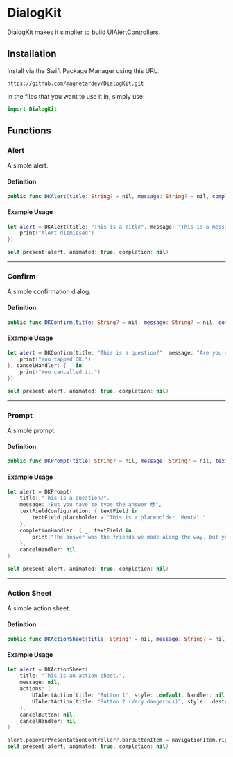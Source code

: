 # DialogKit

DialogKit makes it simplier to build UIAlertControllers.

## Installation
Install via the Swift Package Manager using this URL:
```
https://github.com/magnetardev/DialogKit.git
```

In the files that you want to use it in, simply use:
```swift
import DialogKit
```
## Functions

### Alert
A simple alert.

#### Definition

```swift
public func DKAlert(title: String? = nil, message: String? = nil, completionHandler: ((UIAlertAction) -> Void)? = nil) -> UIAlertController
```

#### Example Usage
```swift
let alert = DKAlert(title: "This is a Title", message: "This is a message", completionHandler: { _ in
    print("Alert dismissed")
})

self.present(alert, animated: true, completion: nil)
```
---

### Confirm
A simple confirmation dialog.

#### Definition

```swift
public func DKConfirm(title: String? = nil, message: String? = nil, completionHandler: ((UIAlertAction) -> Void)? = nil, cancelHandler: ((UIAlertAction) -> Void)? = nil) -> UIAlertController
```

#### Example Usage
```swift
let alert = DKConfirm(title: "This is a question?", message: "Are you sure?", completionHandler: { _ in
    print("You tapped OK.")
}, cancelHandler: { _ in
    print("You cancelled it.")
})

self.present(alert, animated: true, completion: nil)
```

---
### Prompt
A simple prompt.

#### Definition

```swift
public func DKPrompt(title: String? = nil, message: String? = nil, textFieldConfiguration: ((UITextField) -> Void)? = nil, completionHandler: ((UIAlertAction, UITextField) -> Void)? = nil, cancelHandler: ((UIAlertAction) -> Void)? = nil) -> UIAlertController
```

#### Example Usage
```swift
let alert = DKPrompt(
    title: "This is a question?", 
    message: "But you have to type the answer 😳", 
    textFieldConfiguration: { textField in
        textField.placeholder = "This is a placeholder. Mental."
    }, 
    completionHandler: { _, textField in
        print("The answer was the friends we made along the way, but you said \(textField.text)")
    }, 
    cancelHandler: nil
)

self.present(alert, animated: true, completion: nil)
```

---
### Action Sheet
A simple action sheet.

#### Definition

```swift
public func DKActionSheet(title: String? = nil, message: String? = nil, actions: [UIAlertAction]? = nil, cancelButton: Bool? = true, cancelHandler: ((UIAlertAction) -> Void)? = nil) -> UIAlertController
```

#### Example Usage
```swift
let alert = DKActionSheet(
    title: "This is an action sheet.",
    message: nil, 
    actions: [
        UIAlertAction(title: "Button 1", style: .default, handler: nil), 
        UIAlertAction(title: "Button 2 (Very dangerous)", style: .destructive, handler: nil)
    ],
    cancelButton: nil,
    cancelHandler: nil
)

alert.popoverPresentationController?.barButtonItem = navigationItem.rightBarButtonItem
self.present(alert, animated: true, completion: nil)
```
